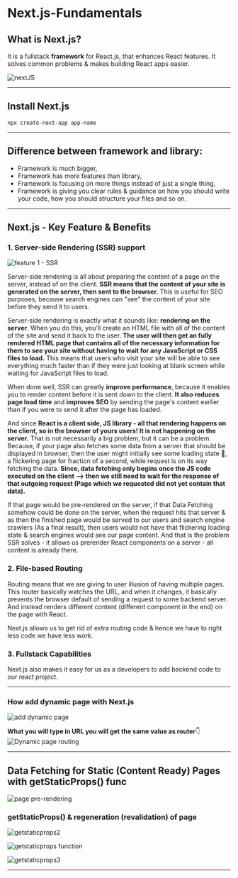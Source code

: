 # Next.js-Fundamentals

## What is Next.js?

It is a fullstack **framework** for React.js, that enhances React features. It solves common problems & makes building React apps easier.

![nextJS](/Theory/slides/next1.png)

---

## Install Next.js

`npx create-next-app app-name`

---

## Difference between framework and library:

-   Framework is much bigger,
-   Framework has more features than library,
-   Framework is focusing on more things instead of just a single thing,
-   Framework is giving you clear rules & guidance on how you should write your code, how you should structure your files and so on.

---

## Next.js - Key Feature & Benefits

### 1. Server-side Rendering (SSR) support

![feature 1 - SSR](/Theory/slides/next-key-features.png)

Server-side rendering is all about preparing the content of a page on the server, instead of on the client. **SSR means that the content of your site is generated on the server, then sent to the browser.** This is useful for SEO purposes, because search engines can "see" the content of your site before they send it to users.

Server-side rendering is exactly what it sounds like: **rendering on the server**. When you do this, you'll create an HTML file with all of the content of the site and send it back to the user. **The user will then get an fully rendered HTML page that contains all of the necessary information for them to see your site without having to wait for any JavaScript or CSS files to load.** This means that users who visit your site will be able to see everything much faster than if they were just looking at blank screen while waiting for JavaScript files to load.

When done well, SSR can greatly **improve performance**, because it enables you to render content before it is sent down to the client. **It also reduces page load time** and **improves SEO** by sending the page's content earlier than if you were to send it after the page has loaded.

And since **React is a client side, JS library - all that rendering happens on the client, so in the browser of yours users! It is not happening on the server.** That is not necessarily a big problem, but it can be a problem. Because, if your page also fetches some data from a server that should be displayed in browser, then the user might initially see some loading state 🔄, a flickering page for fraction of a second, while request is on its way fetching the data. **Since, data fetching only begins once the JS code executed on the client --> then we still need to wait for the response of that outgoing request (Page which we requested did not yet contain that data).**

If that page would be pre-rendered on the server, if that Data Fetching somehow could be done on the server, when the request hits that server & as then the finished page would be served to our users and search engine crawlers (As a final result), then users would not have that flickering loading state & search engines would see our page content. And that is the problem SSR solves - it allows us prerender React components on a server - all content is already there.

### 2. File-based Routing

Routing means that we are giving to user illusion of having multiple pages. This router basically watches the URL, and when it changes, it basically prevents the browser default of sending a request to some backend server. And instead renders different content (different component in the end) on the page with React.

Next.js allows us to get rid of extra routing code & hence we have to right less code we have less work.

### 3. Fullstack Capabilities

Next.js also makes it easy for us as a developers to add backend code to our react project.

---

### How add dynamic page with Next.js

![add dynamic page](/Theory/slides/next-dynamic-page.jpg)

**What you will type in URL you will get the same value as router**👇
![Dynamic page routing](/Theory/slides/dynamic-page-routing.jpg)

---

## Data Fetching for Static (Content Ready) Pages with getStaticProps() func

![page pre-rendering](/Theory/slides/page-prerendering.png)

### getStaticProps() & regeneration (revalidation) of page

![getstaticprops2](/Theory/slides/getStaticProps2.jpg)

![getstaticprops function](/Theory/slides/getstaticprops.png)

![getstaticprops3](/Theory/slides/getStaticProps3.jpg)

---
